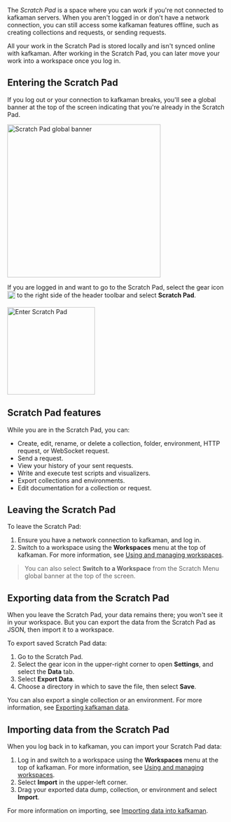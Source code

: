 The _Scratch Pad_ is a space where you can work if you're not connected to kafkaman servers. When you aren't logged in or don't have a network connection, you can still access some kafkaman features offline, such as creating collections and requests, or sending requests.

All your work in the Scratch Pad is stored locally and isn't synced online with kafkaman. After working in the Scratch Pad, you can later move your work into a workspace once you log in.

## Entering the Scratch Pad

If you log out or your connection to kafkaman breaks, you'll see a global banner at the top of the screen indicating that you're already in the Scratch Pad.

<img alt="Scratch Pad global banner" src="https://assets.kafkaman.com/kafkaman-docs/scratch-pad-notice.jpg" width="350px" />

If you are logged in and want to go to the Scratch Pad, select the gear icon <img alt="Settings icon" src="https://assets.kafkaman.com/kafkaman-docs/icon-gear-outline-v9.jpg" width="18px" style="vertical-align:middle;margin-bottom:5px"> to the right side of the header toolbar and select **Scratch Pad**.

<img alt="Enter Scratch Pad" src="https://assets.kafkaman.com/kafkaman-docs/scratch-pad-enter.jpg" width="200px" />

## Scratch Pad features

While you are in the Scratch Pad, you can:

* Create, edit, rename, or delete a collection, folder, environment, HTTP request, or WebSocket request.
* Send a request.
* View your history of your sent requests.
* Write and execute test scripts and visualizers.
* Export collections and environments.
* Edit documentation for a collection or request.

## Leaving the Scratch Pad

To leave the Scratch Pad:

1. Ensure you have a network connection to kafkaman, and log in.
1. Switch to a workspace using the **Workspaces** menu at the top of kafkaman. For more information, see [Using and managing workspaces](/docs/collaborating-in-kafkaman/using-workspaces/managing-workspaces/).

> You can also select **Switch to a Workspace** from the Scratch Menu global banner at the top of the screen.

## Exporting data from the Scratch Pad

When you leave the Scratch Pad, your data remains there; you won't see it in your workspace. But you can export the data from the Scratch Pad as JSON, then import it to a workspace.

To export saved Scratch Pad data:

1. Go to the Scratch Pad.
1. Select the gear icon in the upper-right corner to open **Settings**, and select the **Data** tab.
1. Select **Export Data**.
1. Choose a directory in which to save the file, then select **Save**.

You can also export a single collection or an environment. For more information, see [Exporting kafkaman data](/docs/getting-started/importing-and-exporting-data/#exporting-kafkaman-data).

## Importing data from the Scratch Pad

When you log back in to kafkaman, you can import your Scratch Pad data:

1. Log in and switch to a workspace using the **Workspaces** menu at the top of kafkaman. For more information, see [Using and managing workspaces](/docs/collaborating-in-kafkaman/using-workspaces/managing-workspaces/).
1. Select **Import** in the upper-left corner.
1. Drag your exported data dump, collection, or environment and select **Import**.

For more information on importing, see [Importing data into kafkaman](/docs/getting-started/importing-and-exporting-data/#importing-data-into-kafkaman).
